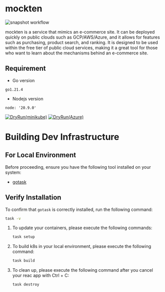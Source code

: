 # mockten
![snapshot workflow](https://github.com/mockten/mockten/actions/workflows/ci.yml/badge.svg)

mockten is a service that mimics an e-commerce site. It can be deployed quickly on public clouds such as GCP/AWS/Azure, and it allows for features such as purchasing, product search, and ranking. It is designed to be used within the free tier of public cloud services, making it a great tool for those who want to learn about the mechanisms behind an e-commerce site.

## Requirement
- Go version
```
go1.21.4
```
- Nodejs version
```
node: '20.9.0'
```

[![DryRun(minikube)](https://github.com/mockten/IaC/actions/workflows/dry-run-local.yml/badge.svg)](https://github.com/mockten/IaC/actions/workflows/dry-run-local.yml)
[![DryRun(Azure)](https://github.com/mockten/IaC/actions/workflows/dry-run-azure.yml/badge.svg)](https://github.com/mockten/IaC/actions/workflows/dry-run-azure.yml)
# Building Dev Infrastructure


## For Local Environment
Before proceeding, ensure you have the following tool installed on your system:

- [gotask](https://taskfile.dev/#/installation)

## Verify Installation

To confirm that `gotask` is correctly installed, run the following command:

```sh
task -v
```

1. To update your containers, please execute the following commands:

    ```sh
    task setup
    ```
2. To build k8s in your local environment, please execute the following command:

    ```sh
    task build
    ```
3. To clean up, please execute the following command after you cancel your reac app with Ctrl + C:

    ```sh
    task destroy
    ```



